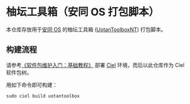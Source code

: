 柚坛工具箱（安同 OS 打包脚本）
===

本仓库存放用于[安同 OS](https://aosc.io/aosc-os/) 的柚坛工具箱 ([UotanToolboxNT](https://github.com/Uotan-Dev/UotanToolboxNT)) 打包脚本。

构建流程
---

请参考[《软件包维护入门：基础教程》](https://wiki.aosc.io/zh/developer/packaging/basics/) 部署 [Ciel](https://github.com/AOSC-Dev/ciel-rs) 环境，而后以此仓库作为 Ciel 软件包树。

用如下命令即可构建：

```
sudo ciel build uotantoolbox
```
